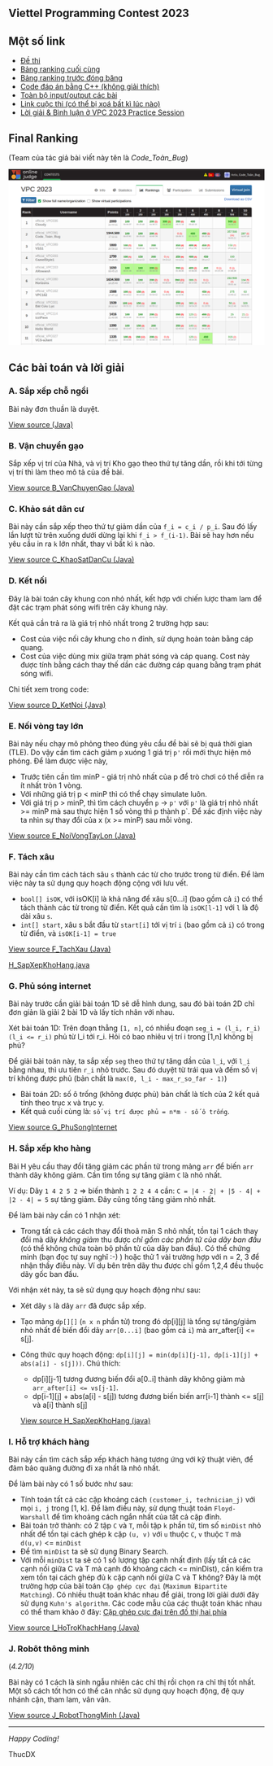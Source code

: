 Viettel Programming Contest 2023
----


## Một số link

- [Đề thi](resources/VPC2023.pdf)
- [Bảng ranking cuối cùng](resources/ranking_final.csv)
- [Bảng ranking trước đóng băng](resources/ranking_before_freeze.csv)
- [Code đáp án bằng C++ (không giải thích)](resources/Đáp%20án%20VPC%202023_C++_Judge.pdf)
- [Toàn bộ input/output các bài](resources/TestcasesVPC2023.zip)
- [Link cuộc thi (có thể bị xoá bất kì lúc nào)](https://vpc.vnoi.info/contest/vpc)
- [Lời giải & Bình luận ở VPC 2023 Practice Session](https://github.com/thucdx/vcc23_practice_session)

## Final Ranking

(Team của tác giả bài viết này tên là *Code_Toàn_Bug*)

![Final Ranking](resources/Ranking_VPC2023.png)
## Các bài toán và lời giải

### A. Sắp xếp chỗ ngồi
Bài này đơn thuần là duyệt.

[View source (Java)](src/A_XepChoNgoi.java)

### B. Vận chuyển gạo

Sắp xếp vị trí của Nhà, và vị trí Kho gạo theo thứ tự tăng dần, rồi khi tới từng vị trí thì làm theo mô tả của đề bài.

[View source B_VanChuyenGao (Java)](src/B_VanChuyenGao.java)

### C. Khảo sát dân cư

Bài này cần sắp xếp theo thứ tự giảm dần của `f_i = c_i / p_i`.
Sau đó lấy lần lượt từ trên xuống dưới dừng lại khi `f_i > f_(i-1)`.
Bài sẽ hay hơn nếu yêu cầu in ra `k` lớn nhất, thay vì bất kì `k` nào.

[View source C_KhaoSatDanCu (Java)](src/C_KhaoSatDanCu.java)


### D. Kết nối

Đây là bài toán cây khung con nhỏ nhất, kết hợp với chiến lược tham lam để đặt các trạm phát sóng wifi trên cây khung này.

Kết quả cần trả ra là giá trị nhỏ nhất trong 2 trường hợp sau:
- Cost của việc nối cây khung cho n đỉnh, sử dụng hoàn toàn bằng cáp quang.
- Cost của việc dùng mix giữa trạm phát sóng và cáp quang. Cost này được tính bằng cách thay thế dần các đường cáp quang bằng trạm phát sóng wifi.

Chi tiết xem trong code:

[View source D_KetNoi (Java)](src/D_KetNoi.java)


### E. Nối vòng tay lớn

Bài này nếu chạy mô phỏng theo đúng yêu cầu đề bài sẽ bị quá thời gian (TLE). Do vậy cần tìm cách giảm `p` xuóng 1 giá trị `p'` rồi mới thực hiện mô phỏng.
Để làm được việc này,
- Trước tiên cần tìm minP - giá trị nhỏ nhất của p để trò chơi có thể diễn ra ít nhất tròn 1 vòng.
- Với những giá trị p < minP thì có thể chạy simulate luôn.
- Với giá trị p > minP, thì tìm cách chuyển `p` -> `p'` với `p'` là giá trị nhỏ nhất >= minP mà sau thực hiện 1 số vòng thì p thành p`. Để xác định việc này ta nhìn sự thay đổi của x (x >= minP) sau mỗi vòng.

[View source E_NoiVongTayLon (Java)](src/E_NoiVongTayLon.java)


### F. Tách xâu
Bài này cần tìm cách tách sâu `s` thành các từ cho trước trong từ điển.
Để làm việc này ta sử dụng quy hoạch động cộng với lưu vết.

- `bool[] isOK`, với isOK[i] là khả năng để xâu s[0...i] (bao gồm cả `i`) có thể tách thành các từ trong từ điển. Kết quả cần tìm là `isOK[l-1]` với `l` là độ dài xâu `s`.
- `int[] start`, xâu s bắt đầu từ `start[i]` tới vị trí `i` (bao gồm cả `i`) có trong từ điển, và `isOK[i-1] = true`

[View source F_TachXau (Java)](src/F_TachXau.java)

[H_SapXepKhoHang.java](..%2Falgo%2Fi_vcc23%2FH_SXKH.java)
### G. Phủ sóng internet
Bài này trước cần giải bài toán 1D sẽ dễ hình dung, sau đó bài toán 2D chỉ đơn giản là giải 2 bài 1D và lấy tích nhân với nhau.

Xét bài toán 1D: Trên đoạn thẳng `[1, n]`, có nhiều đoạn `seg_i = (l_i, r_i) (l_i <= r_i)` phủ từ l_i tới r_i. Hỏi có bao nhiêu vị trí i trong [1,n] không bị phủ?

Để giải bài toán này, ta sắp xếp `seg` theo thứ tự tăng dần của `l_i`, với `l_i` bằng nhau, thì ưu tiên `r_i` nhỏ trước.
Sau đó duyệt từ trái qua và đếm số vị trí không được phủ (bản chất là `max(0, l_i - max_r_so_far - 1)`)

- Bài toán 2D: số ô trống (không được phủ) bản chất là tích của 2 kết quả tính theo trục x và trục y.
- Kết quả cuối cùng là: `số vị trí được phủ = n*m - số ô trống`.


[View source G_PhuSongInternet](src/G_PhuSongInternet.java)

### H. Sắp xếp kho hàng
Bài H yêu cầu thay đổi tăng giảm các phần tử trong mảng `arr` để biến `arr` thành dãy không giảm.
Cần tìm tổng sự tăng giảm `C` là nhỏ nhất.

Ví dụ: 
Dãy
 `1 4 2 5 2` => biến thành `1 2 2 4 4` cần: `C = |4 - 2| + |5 - 4| + |2 - 4| = 5` sự tăng giảm. Đây cũng tổng tăng giảm nhỏ nhất.

Để làm bài này cần có 1 nhận xét:
- Trong tất cả các cách thay đổi thoả mãn S nhỏ nhất, tồn tại 1 cách thay đổi mà dãy *không giảm* thu được *chỉ gồm các phần tử của dãy ban đầu* (có thể không chứa toàn bộ phần tử của dãy ban đầu).
Có thể chứng minh (bạn đọc tự suy nghĩ :-) ) hoặc thử 1 vài trường hợp với n = 2, 3 để nhận thấy điều này. Ví dụ bên trên dãy thu được chỉ gồm 1,2,4 đều thuộc dãy gốc ban đầu.

Với nhận xét này, ta sẽ sử dụng quy hoạch động như sau:
- Xét dãy `s` là dãy `arr` đã được sắp xếp.
- Tạo mảng `dp[][]` (`n x n` phần tử) trong đó dp[i][j] là tổng sự tăng/giảm nhỏ nhất để biến đổi dãy `arr[0...i]` (bao gồm cả `i`) mà arr_after[i] <= s[j].
- Công thức quy hoạch động: `dp[i][j] = min(dp[i][j-1], dp[i-1][j] + abs(a[i] - s[j]))`.
Chú thích: 
    + dp[i][j-1] tương đương biến đổi a[0..i] thành dãy không giảm mà `arr_after[i] <= vs[j-1]`.
    + dp[i-1][j] + abs(a[i] - s[j]) tương đương biến biến arr[i-1] thành <= s[j] và a[i] thành s[j]
    

  [View source H_SapXepKhoHang (java)](src/H_SapXepKhoHang.java)

### I. Hỗ trợ khách hàng
Bài này cần tìm cách sắp xếp khách hàng tương ứng với kỹ thuật viên, để đảm bảo quãng đường đi xa nhất là nhỏ nhất.

Để làm bài này có 1 số bước như sau:
- Tính toán tất cả các cặp khoảng cách `(customer_i, technician_j)` với mọi `i, j` trong [1, k]. Để làm điều này, sử dụng thuật toán `Floyd-Warshall` để tìm khoảng cách ngắn nhất của tất cả cặp đỉnh.
- Bài toán trở thành: có 2 tập `C` và `T`, mỗi tập `k` phần tử, tìm số `minDist` nhỏ nhất để tồn tại cách ghép k cặp `(u, v)` với `u` thuộc `C`, `v` thuộc `T` mà `d(u,v)` <= `minDist`
- Để tìm `minDist` ta sẽ sử dụng Binary Search.
- Với mỗi `minDist` ta sẽ có 1 số lượng tập cạnh nhất định (lấy tất cả các cạnh nối giữa C và T mà cạnh đó khoảng cách <= minDist), cần kiểm tra xem tồn tại cách ghép đủ k cặp cạnh nối giữa C và T không?
Đây là một trường hợp của bài toán `Cặp ghép cực đại` (`Maximum Bipartite Matching`). Có nhiều thuật toán khác nhau để giải, trong lời giải dưới đây sử dụng `Kuhn's algorithm`. Các code mẫu của các thuật toán khác nhau có thể tham khảo ở đây: [Cặp ghép cực đại trên đồ thị hai phía
  ](https://oj.vnoi.info/problem/nkbm)

[View source I_HoTroKhachHang (Java)](src/I_HoTroKhachHang.java)

### J. Robôt thông minh
(*4.2/10*)

Bài này có 1 cách là sinh ngẫu nhiên các chỉ thị rồi chọn ra chỉ thị tốt nhất.
Một số cách tốt hơn có thể cân nhắc sử dụng quy hoạch động, đệ quy nhánh cận, tham lam, vân vân.

[View source J_RobotThongMinh (Java)](src/J_RobotThongMinh.java)


----
*Happy Coding!*

ThucDX


